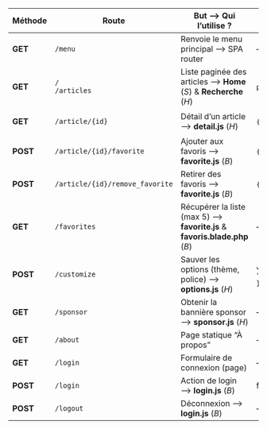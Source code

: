 | Méthode  | Route                           | But ⟶ Qui l’utilise ?                                                      | Paramètres attendus                        | Réponse 200 (exemple)                                                                                             |
| -------- | ------------------------------- | -------------------------------------------------------------------------- | ------------------------------------------ | ----------------------------------------------------------------------------------------------------------------- |
| **GET**  | `/menu`                         | Renvoie le menu principal ⟶ SPA router                                     | –                                          | `{ "items":[{ "label":"Accueil","url":"/" }, …] }`                                                                |
| **GET**  | `/` <br>`/articles`             | Liste paginée des articles ⟶ **Home** (*S*) & **Recherche** (*H*)          | `page`, `per_page`, `search` (query)       | `{ "page":1,"per_page":10,"total":34,"items":[ { "id":5,"title":"…","excerpt":"…","image_url":"/img/5.jpg" } ] }` |
| **GET**  | `/article/{id}`                 | Détail d’un article ⟶ **detail.js** (*H*)                                  | `{id}` entier                              | `{ "id":5,"title":"…","body":"…","author":"…","created_at":"2025-01-01" }`                                        |
| **POST** | `/article/{id}/favorite`        | Ajouter aux favoris ⟶ **favorite.js** (*B*)                                | `{id}` dans l’URL                          | `{ "success":true,"count":3 }`                                                                                    |
| **POST** | `/article/{id}/remove_favorite` | Retirer des favoris ⟶ **favorite.js** (*B*)                                | `{id}` dans l’URL                          | `{ "success":true,"count":2 }`                                                                                    |
| **GET**  | `/favorites`                    | Récupérer la liste (max 5) ⟶ **favorite.js** & **favoris.blade.php** (*B*) | –                                          | `{ "count":2,"items":[ { "id":5,"title":"…"} ] }`                                                                 |
| **POST** | `/customize`                    | Sauver les options (thème, police) ⟶ **options.js** (*H*)                  | JSON `{ "theme":"dark","font_size":"lg" }` | `{ "success":true }`                                                                                              |
| **GET**  | `/sponsor`                      | Obtenir la bannière sponsor ⟶ **sponsor.js** (*H*)                         | –                                          | `{ "image_url":"/img/ad.png","link":"https://…" }`                                                                |
| **GET**  | `/about`                        | Page statique “À propos”                                                   | –                                          | HTML ou JSON libre                                                                                                |
| **GET**  | `/login`                        | Formulaire de connexion (page)                                             | –                                          | HTML                                                                                                              |
| **POST** | `/login`                        | Action de login ⟶ **login.js** (*B*)                                       | form-data `{ email, password }`            | `{ "token":"…", "user":{ "name":"Alice" } }`                                                                      |
| **POST** | `/logout`                       | Déconnexion ⟶ **login.js** (*B*)                                           | –                                          | `{ "success":true }`                                                                                              |
